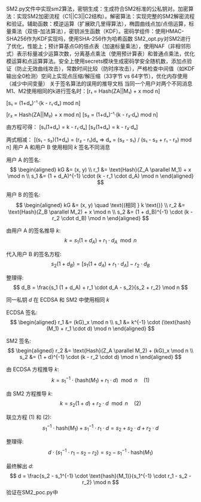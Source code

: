 SM2.py文件中实现sm2算法，密钥生成：生成符合SM2标准的公私钥对。加密算法：实现SM2加密流程（C1||C3||C2结构）。解密算法：实现完整的SM2解密流程和验证。辅助函数：模逆运算（扩展欧几里得算法），椭圆曲线点加/点倍运算，标量乘法（双倍-加法算法），密钥派生函数（KDF）。密码学组件：使用HMAC-SHA256作为KDF实现吗，使用SHA-256作为哈希函数
SM2_opt.py对SM2进行了优化，性能上；预计算基点G的倍点表（加速标量乘法），使用NAF（非相邻形式）表示标量减少运算次数，分离基点乘法（使用预计算表）和普通点乘法，优化模运算和点运算算法。安全上使用secrets模块生成密码学安全随机数，添加点验证（防止无效曲线攻击），常数时间比较（防时序攻击），严格检查中间值（如KDF输出全0检测）空间上实现点压缩/解压缩（33字节 vs 64字节），优化内存使用（减少中间变量）
关于签名算法的误用的推导文档
当同一个用户对两个不同消息M1、M2使用相同的k进行签名时：\[r₁ = Hash(ZA||M₁) + x mod n\]

 \[s₁ = (1+dₐ)⁻¹·(k - r₁·dₐ) mod n\] 
  
  \[r₂ = Hash(ZA||M₂) + x mod n\]
  \[s₂ = (1+dₐ)⁻¹·(k - r₂·dₐ) mod n\]

由方程可得：
  \[s₁(1+dₐ) = k - r₁·dₐ\]
  \[s₂(1+dₐ) = k - r₂·dₐ\]

两式相减：
  \[(s₁ - s₂)(1+dₐ) = (r₂ - r₁)dₐ
  => dₐ = (s₂ - s₁) / (s₁ - s₂ + r₁ - r₂) mod n\]
用户 A 和用户 B 使用相同 $k$ 签名不同消息

用户 A 的签名:
$$
\begin{aligned}
kG &= (x, y) \\
r_1 &= \text{Hash}(Z_A \parallel M_1) + x \mod n \\
s_1 &= (1 + d_A)^{-1} \cdot (k - r_1 \cdot d_A) \mod n
\end{aligned}
$$

用户 B 的签名:
$$
\begin{aligned}
kG &= (x, y) \quad \text{(相同 } k \text{)} \\
r_2 &= \text{Hash}(Z_B \parallel M_2) + x \mod n \\
s_2 &= (1 + d_B)^{-1} \cdot (k - r_2 \cdot d_B) \mod n
\end{aligned}
$$

由用户 A 的签名推导 $k$:
$$
k = s_1 (1 + d_A) + r_1 \cdot d_A \mod n
$$

代入用户 B 的签名方程:
$$
s_2 (1 + d_B) = [s_1 (1 + d_A) + r_1 \cdot d_A] - r_2 \cdot d_B
$$

整理得:
$$
d_B = \frac{s_1 (1 + d_A) + r_1 \cdot d_A - s_2}{s_2 + r_2} \mod n
$$


同一私钥 $d$ 在 ECDSA 和 SM2 中使用相同 $k$

ECDSA 签名:
$$
\begin{aligned}
r_1 &= (kG)_x \mod n \\
s_1 &= k^{-1} \cdot (\text{hash}(M_1) + r_1 \cdot d) \mod n
\end{aligned}
$$

SM2 签名:
$$
\begin{aligned}
r_2 &= \text{Hash}(Z_A \parallel M_2) + (kG)_x \mod n \\
s_2 &= (1 + d)^{-1} \cdot (k - r_2 \cdot d) \mod n
\end{aligned}
$$

由 ECDSA 方程推导 $k$:
$$
k = s_1^{-1} \cdot (\text{hash}(M_1) + r_1 \cdot d) \mod n \quad \text{(1)}
$$

由 SM2 方程推导 $k$:
$$
k = s_2 (1 + d) + r_2 \cdot d \mod n \quad \text{(2)}
$$

联立方程 (1) 和 (2):
$$
s_1^{-1} \cdot \text{hash}(M_1) + s_1^{-1} \cdot r_1 \cdot d = s_2 + s_2 \cdot d + r_2 \cdot d
$$

整理得:
$$
d \cdot (s_1^{-1} \cdot r_1 - s_2 - r_2) = s_2 - s_1^{-1} \cdot \text{hash}(M_1)
$$

最终解出 $d$:
$$
d = \frac{s_2 - s_1^{-1} \cdot \text{hash}(M_1)}{s_1^{-1} \cdot r_1 - s_2 - r_2} \mod n
$$
验证在SM2_poc.py中
